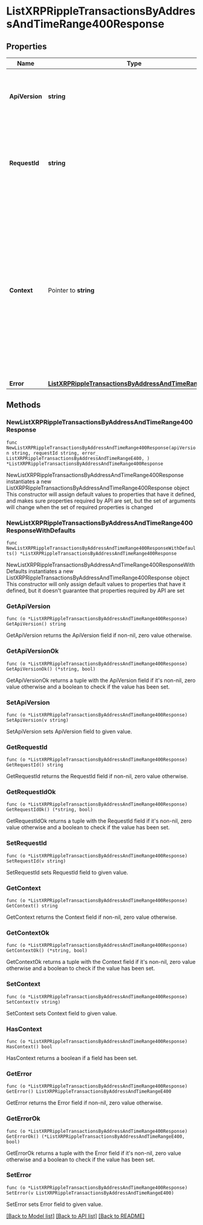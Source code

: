 # ListXRPRippleTransactionsByAddressAndTimeRange400Response

## Properties

Name | Type | Description | Notes
------------ | ------------- | ------------- | -------------
**ApiVersion** | **string** | Specifies the version of the API that incorporates this endpoint. | 
**RequestId** | **string** | Defines the ID of the request. The &#x60;requestId&#x60; is generated by Crypto APIs and it&#39;s unique for every request. | 
**Context** | Pointer to **string** | In batch situations the user can use the context to correlate responses with requests. This property is present regardless of whether the response was successful or returned as an error. &#x60;context&#x60; is specified by the user. | [optional] 
**Error** | [**ListXRPRippleTransactionsByAddressAndTimeRangeE400**](ListXRPRippleTransactionsByAddressAndTimeRangeE400.md) |  | 

## Methods

### NewListXRPRippleTransactionsByAddressAndTimeRange400Response

`func NewListXRPRippleTransactionsByAddressAndTimeRange400Response(apiVersion string, requestId string, error_ ListXRPRippleTransactionsByAddressAndTimeRangeE400, ) *ListXRPRippleTransactionsByAddressAndTimeRange400Response`

NewListXRPRippleTransactionsByAddressAndTimeRange400Response instantiates a new ListXRPRippleTransactionsByAddressAndTimeRange400Response object
This constructor will assign default values to properties that have it defined,
and makes sure properties required by API are set, but the set of arguments
will change when the set of required properties is changed

### NewListXRPRippleTransactionsByAddressAndTimeRange400ResponseWithDefaults

`func NewListXRPRippleTransactionsByAddressAndTimeRange400ResponseWithDefaults() *ListXRPRippleTransactionsByAddressAndTimeRange400Response`

NewListXRPRippleTransactionsByAddressAndTimeRange400ResponseWithDefaults instantiates a new ListXRPRippleTransactionsByAddressAndTimeRange400Response object
This constructor will only assign default values to properties that have it defined,
but it doesn't guarantee that properties required by API are set

### GetApiVersion

`func (o *ListXRPRippleTransactionsByAddressAndTimeRange400Response) GetApiVersion() string`

GetApiVersion returns the ApiVersion field if non-nil, zero value otherwise.

### GetApiVersionOk

`func (o *ListXRPRippleTransactionsByAddressAndTimeRange400Response) GetApiVersionOk() (*string, bool)`

GetApiVersionOk returns a tuple with the ApiVersion field if it's non-nil, zero value otherwise
and a boolean to check if the value has been set.

### SetApiVersion

`func (o *ListXRPRippleTransactionsByAddressAndTimeRange400Response) SetApiVersion(v string)`

SetApiVersion sets ApiVersion field to given value.


### GetRequestId

`func (o *ListXRPRippleTransactionsByAddressAndTimeRange400Response) GetRequestId() string`

GetRequestId returns the RequestId field if non-nil, zero value otherwise.

### GetRequestIdOk

`func (o *ListXRPRippleTransactionsByAddressAndTimeRange400Response) GetRequestIdOk() (*string, bool)`

GetRequestIdOk returns a tuple with the RequestId field if it's non-nil, zero value otherwise
and a boolean to check if the value has been set.

### SetRequestId

`func (o *ListXRPRippleTransactionsByAddressAndTimeRange400Response) SetRequestId(v string)`

SetRequestId sets RequestId field to given value.


### GetContext

`func (o *ListXRPRippleTransactionsByAddressAndTimeRange400Response) GetContext() string`

GetContext returns the Context field if non-nil, zero value otherwise.

### GetContextOk

`func (o *ListXRPRippleTransactionsByAddressAndTimeRange400Response) GetContextOk() (*string, bool)`

GetContextOk returns a tuple with the Context field if it's non-nil, zero value otherwise
and a boolean to check if the value has been set.

### SetContext

`func (o *ListXRPRippleTransactionsByAddressAndTimeRange400Response) SetContext(v string)`

SetContext sets Context field to given value.

### HasContext

`func (o *ListXRPRippleTransactionsByAddressAndTimeRange400Response) HasContext() bool`

HasContext returns a boolean if a field has been set.

### GetError

`func (o *ListXRPRippleTransactionsByAddressAndTimeRange400Response) GetError() ListXRPRippleTransactionsByAddressAndTimeRangeE400`

GetError returns the Error field if non-nil, zero value otherwise.

### GetErrorOk

`func (o *ListXRPRippleTransactionsByAddressAndTimeRange400Response) GetErrorOk() (*ListXRPRippleTransactionsByAddressAndTimeRangeE400, bool)`

GetErrorOk returns a tuple with the Error field if it's non-nil, zero value otherwise
and a boolean to check if the value has been set.

### SetError

`func (o *ListXRPRippleTransactionsByAddressAndTimeRange400Response) SetError(v ListXRPRippleTransactionsByAddressAndTimeRangeE400)`

SetError sets Error field to given value.



[[Back to Model list]](../README.md#documentation-for-models) [[Back to API list]](../README.md#documentation-for-api-endpoints) [[Back to README]](../README.md)


